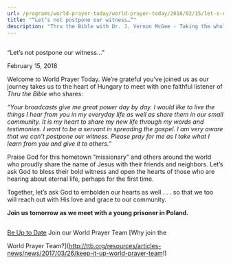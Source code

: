 ```yaml
---
url: /programs/world-prayer-today/world-prayer-today/2018/02/15/let-s-not-postpone-our-witness
title: "“Let’s not postpone our witness…”"
description: "Thru the Bible with Dr. J. Vernon McGee - Taking the whole Word to the whole world"
---
```







## 
 “Let’s not postpone our witness…”


February 15, 2018




Welcome to World Prayer Today. We’re grateful you’ve joined us as our journey takes us to the heart of Hungary to meet with one faithful listener of *Thru the Bible* who shares:


*“Your broadcasts give me great power day by day. I would like to live the things I hear from you in my everyday life as well as share them in our small community. It is my heart to share my new life through my words and testimonies. I want to be a servant in spreading the gospel. I am very aware that we can’t postpone our witness. Please pray for me as I take what I learn from you and give it to others.”*


Praise God for this hometown “missionary” and others around the world who proudly share the name of Jesus with their friends and neighbors. Let’s ask God to bless their bold witness and open the hearts of those who are hearing about eternal life, perhaps for the first time. 


Together, let’s ask God to embolden our hearts as well . . . so that we too will reach out with His love and grace to our community.


**Join us tomorrow as we meet with a young prisoner in Poland.**







## 




[Be Up to Date](http://feeds.feedburner.com/WorldPrayerToday "World Prayer Today RSS Feed")
Join our World Prayer Team
[Why join the  

World Prayer Team?](http://ttb.org/resources/articles-news/news/2017/03/26/keep-it-up-world-prayer-team!)




